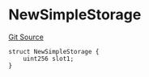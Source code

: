 # NewSimpleStorage
[Git Source](https://github.com/ubiquity/ubiquity-dollar/blob/f1144a89dc33172d74d81f3cd65c216a8359d38b/src/dollar/mocks/MockFacet.sol)


```solidity
struct NewSimpleStorage {
    uint256 slot1;
}
```

